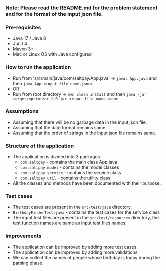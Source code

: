 ### Note: Please read the README.md for the problem statement and for the format of the input json file.

### Pre-requisites
- Java 17 / Java 8
- Junit 4
- Maven 3+
- Mac or Linux OS with Java configured


### How to run the application
- Run from 'src/main/java/com/saltpay/App.java' => `javac App.java` and then `java App <input_file_name.json>`
- OR
- Run from root directory => `mvn clean install` and then `java -jar target/optimizer-1.0.jar <input_file_name.json>`


### Assumptions
- Assuming that there will be no garbage data in the input json file.
- Assuming that the date format remains same.
- Assuming that the order of strings in the input json file remains same.


### Structure of the application
- The application is divided into 3 packages
    - `com.saltpay` - contains the main class App.java
    - `com.saltpay.model` - contains the model classes
    - `com.saltpay.service` - contains the service class
    - `com.saltpay.util` - contains the utility class
- All the classes and methods have been documented with their purpose.


### Test cases
- The test cases are present in the `src/test/java` directory.
- `BirthdayFinderTest.java` - contains the test cases for the service class
- The input test files are present in the `src/test/resources` directory, the test function names are same as input test files names.

### Improvements
- The application can be improved by adding more test cases.
- The application can be improved by adding more validations.
- We can collect the names of people whose birthday is today during the parsing phase.